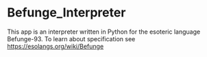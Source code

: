# Befunge_Interpreter
This app is an interpreter written in Python for the esoteric language Befunge-93. To learn about specification see https://esolangs.org/wiki/Befunge